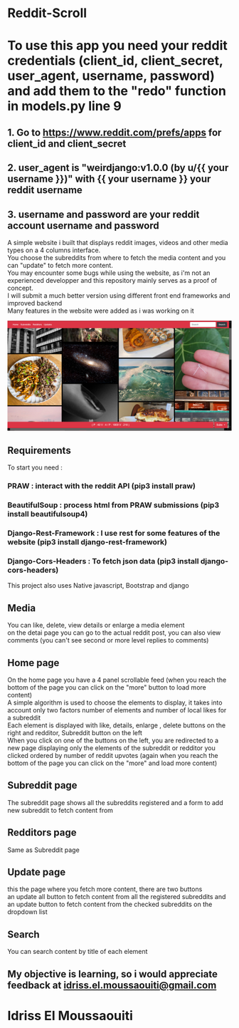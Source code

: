 # Reddit-Scroll
# To use this app you need your reddit credentials (client_id, client_secret, user_agent, username, password) and add them to the "redo" function in models.py line 9
## 1. Go to https://www.reddit.com/prefs/apps for client_id and client_secret
## 2. user_agent is "weirdjango:v1.0.0 (by u/{{ your username }})" with {{ your username }} your reddit username
## 3. username and password are your reddit account username and password
  
  
  
A simple website i built that displays reddit images, videos and other media types on a 4 columns interface.  
You choose the subreddits from where to fetch the media content and you can "update" to fetch more content.  
You may encounter some bugs while using the website, as i'm not an experienced developper and this repository mainly serves as a proof of concept.  
I will submit a much better version using different front end frameworks and improved backend  
Many features in the website were added as i was working on it  
  
    
    
![alt text](https://github.com/idriss-ensias/Reddit-Scroll/blob/main/cleancurve.PNG)  
  
  
## Requirements
To start you need :  
### PRAW : interact with the reddit API (pip3 install praw)
### BeautifulSoup : process html from PRAW submissions (pip3 install beautifulsoup4)
### Django-Rest-Framework : I use rest for some features of the website (pip3 install django-rest-framework)
### Django-Cors-Headers : To fetch json data (pip3 install django-cors-headers)
This project also uses Native javascript, Bootstrap and django 
## Media 
You can like, delete, view details or enlarge a media element  
on the detai page you can go to the actual reddit post, you can also view comments (you can't see second or more level replies to comments)
## Home page
On the home page you have a 4 panel scrollable feed (when you reach the bottom of the page you can click on the "more" button to load more content)  
A simple algorithm is used to choose the elements to display, it takes into account only two factors number of elements and number of local likes for a subreddit  
Each element is displayed with like, details, enlarge , delete buttons on the right and redditor, Subreddit button on the left  
When you click on one of the buttons on the left, you are redirected to a new page displaying only the elements of the subreddit or redditor you clicked ordered by number of reddit upvotes (again when you reach the bottom of the page you can click on the "more" and load more content)  
## Subreddit page
The subreddit page shows all the subreddits registered and a form to add new subreddit to fetch content from  
## Redditors page
Same as Subreddit page  
## Update page
this the page where you fetch more content, there are two buttons  
an update all button to fetch content from all the registered subreddits and an update button to fetch content from the checked subreddits on the dropdown list  
## Search  
You can search content by title of each element  
## My objective is learning, so i would appreciate feedback at idriss.el.moussaouiti@gmail.com  
# Idriss El Moussaouiti





